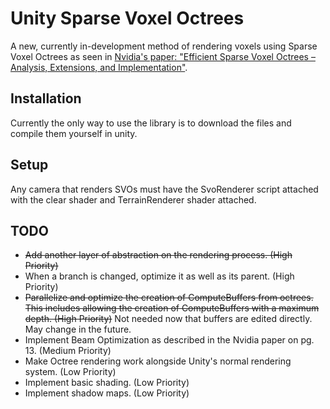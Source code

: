 # Unity Sparse Voxel Octrees

A new, currently in-development method of rendering voxels using Sparse Voxel Octrees as seen in [Nvidia's paper: "Efficient Sparse Voxel Octrees – Analysis, Extensions, and Implementation"](https://www.nvidia.com/docs/IO/88972/nvr-2010-001.pdf).

## Installation

Currently the only way to use the library is to download the files and compile them yourself in unity.

## Setup

Any camera that renders SVOs must have the SvoRenderer script attached with the clear shader and TerrainRenderer shader attached.

## TODO

- ~~Add another layer of abstraction on the rendering process. (High Priority)~~
- When a branch is changed, optimize it as well as its parent. (High Priority)
- ~~Parallelize and optimize the creation of ComputeBuffers from octrees. This includes allowing the creation of ComputeBuffers with a maximum depth. (High Priority)~~ Not needed now that buffers are edited directly. May change in the future.
- Implement Beam Optimization as described in the Nvidia paper on pg. 13. (Medium Priority)
- Make Octree rendering work alongside Unity's normal rendering system. (Low Priority)
- Implement basic shading. (Low Priority)
- Implement shadow maps. (Low Priority)

